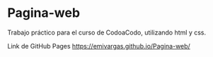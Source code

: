 # Pagina-web
Trabajo práctico para el curso de CodoaCodo, utilizando html y css.

Link de GitHub Pages
https://emivargas.github.io/Pagina-web/
